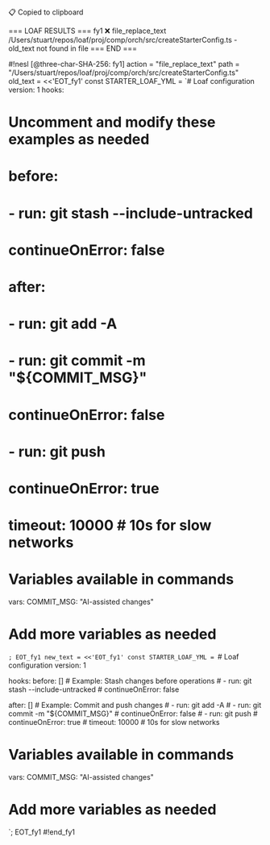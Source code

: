 📋 Copied to clipboard

=== LOAF RESULTS ===
fy1 ❌ file_replace_text /Users/stuart/repos/loaf/proj/comp/orch/src/createStarterConfig.ts - old_text not found in file
=== END ===

#!nesl [@three-char-SHA-256: fy1]
action = "file_replace_text"
path = "/Users/stuart/repos/loaf/proj/comp/orch/src/createStarterConfig.ts"
old_text = <<'EOT_fy1'
const STARTER_LOAF_YML = `# Loaf configuration
version: 1
hooks:
  # Uncomment and modify these examples as needed
  
  # before:
  #   - run: git stash --include-untracked
  #     continueOnError: false
  
  # after:
  #   - run: git add -A
  #   - run: git commit -m "\${COMMIT_MSG}"
  #     continueOnError: false
  #   - run: git push
  #     continueOnError: true
  #     timeout: 10000  # 10s for slow networks
# Variables available in commands
vars:
  COMMIT_MSG: "AI-assisted changes"
  # Add more variables as needed
`;
EOT_fy1
new_text = <<'EOT_fy1'
const STARTER_LOAF_YML = `# Loaf configuration
version: 1

hooks:
  before: []
    # Example: Stash changes before operations
    # - run: git stash --include-untracked
    #   continueOnError: false
  
  after: []
    # Example: Commit and push changes
    # - run: git add -A
    # - run: git commit -m "\${COMMIT_MSG}"
    #   continueOnError: false
    # - run: git push
    #   continueOnError: true
    #   timeout: 10000  # 10s for slow networks

# Variables available in commands
vars:
  COMMIT_MSG: "AI-assisted changes"
  # Add more variables as needed
`;
EOT_fy1
#!end_fy1